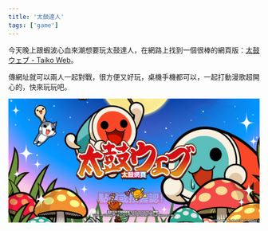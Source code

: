 ```yaml
---
title: '太鼓達人'
tags: ['game']
---
```

今天晚上跟蝦波心血來潮想要玩太鼓達人，在網路上找到一個很棒的網頁版：[太鼓ウェブ - Taiko Web](https://cjdgrevival.com/)。

傳網址就可以兩人一起對戰，很方便又好玩，桌機手機都可以，一起打動漫歌超開心的，快來玩玩吧。

![img](./img202510/taiko.png)


